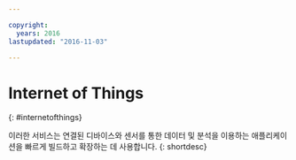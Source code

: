 ```yaml
---

copyright:
  years: 2016
lastupdated: "2016-11-03"

---
```


# Internet of Things
{: #internetofthings}

이러한 서비스는 연결된 디바이스와 센서를 통한 데이터 및 분석을 이용하는 애플리케이션을 빠르게 빌드하고 확장하는 데 사용합니다.
{: shortdesc}
